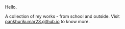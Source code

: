 Hello.

A collection of my works - from school and outside. Visit [pankhurikumar23.github.io](pankhurikumar23.github.io) to know more.
